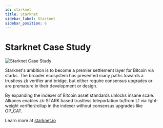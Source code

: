 ```yaml
---
id: starknet
title: Starknet
sidebar_label: Starknet
sidebar_position: 6
---
```


# Starknet Case Study

<div style={{ marginTop: '40px', marginBottom: '2rem' }}>
  <img 
    src="/img/starknet.png"
    alt="Starknet Case Study"
    style={{
      width: '100%',
      height: '300px',
      objectFit: 'cover',
      borderRadius: '8px'
    }}
  />
</div>

Starknet's ambition is to become a premier settlement layer for Bitcoin via starks. The broader ecosystem has presented many paths towards a trustless zk verifier and bridge, but either require consensus upgrades or are premature in their development or design.

By expanding the indexer of Bitcoin asset standards unlocks insane scale. Alkanes enables zk-STARK based trustless teleportation to/from L1 via light-weight verifier/rollup in the indexer without consensus upgrades like OP_CAT.

Learn more at [starknet.io](https://starknet.io/)
